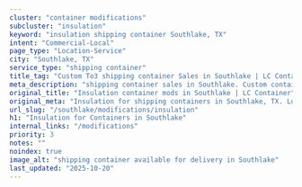 ```yaml
---
cluster: "container modifications"
subcluster: "insulation"
keyword: "insulation shipping container Southlake, TX"
intent: "Commercial-Local"
page_type: "Location-Service"
city: "Southlake, TX"
service_type: "shipping container"
title_tag: "Custom To3 shipping container Sales in Southlake | LC Container"
meta_description: "shipping container sales in Southlake. Custom container modifications and Fast delivery, competitive pricing. Serving modifications area. Quote ID: FLN. Call (214) 524-4168 for your free quote today."
original_title: "Insulation container mods in Southlake | LC Container"
original_meta: "Insulation for shipping containers in Southlake, TX. Local fabrication & pro install. LC Container — Since 2003. Get a quote."
url_slug: "/southlake/modifications/insulation"
h1: "Insulation for Containers in Southlake"
internal_links: "/modifications"
priority: 3
notes: ""
noindex: true
image_alt: "shipping container available for delivery in Southlake"
last_updated: "2025-10-20"
---
```


<!-- TODO: Add unique city/inventory copy, images, and internal links here. -->

